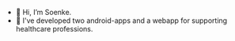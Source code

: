 - 👋 Hi, I’m Soenke. 
- 👀 I've developed two android-apps and a webapp for supporting healthcare professions. 

